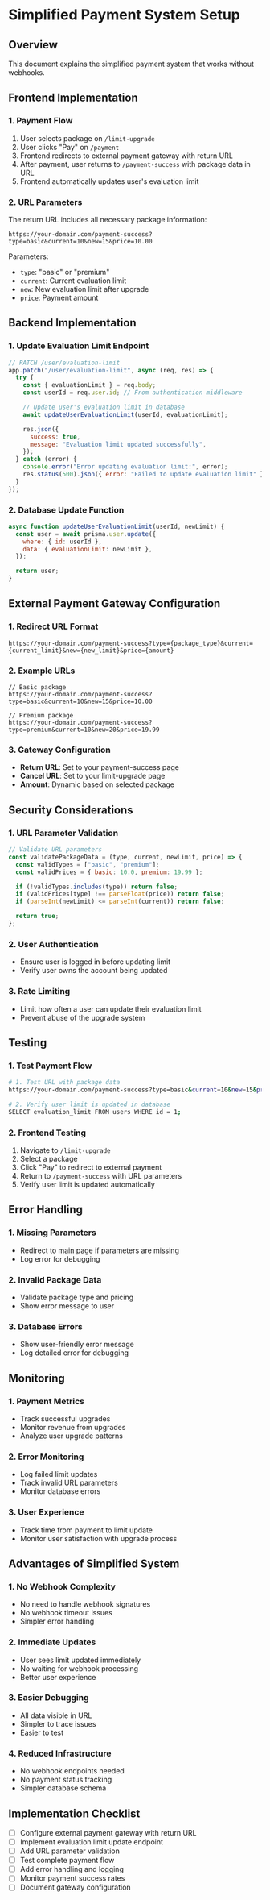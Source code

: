 # Simplified Payment System Setup

## Overview

This document explains the simplified payment system that works without webhooks.

## Frontend Implementation

### 1. Payment Flow

1. User selects package on `/limit-upgrade`
2. User clicks "Pay" on `/payment`
3. Frontend redirects to external payment gateway with return URL
4. After payment, user returns to `/payment-success` with package data in URL
5. Frontend automatically updates user's evaluation limit

### 2. URL Parameters

The return URL includes all necessary package information:

```
https://your-domain.com/payment-success?type=basic&current=10&new=15&price=10.00
```

Parameters:

- `type`: "basic" or "premium"
- `current`: Current evaluation limit
- `new`: New evaluation limit after upgrade
- `price`: Payment amount

## Backend Implementation

### 1. Update Evaluation Limit Endpoint

```javascript
// PATCH /user/evaluation-limit
app.patch("/user/evaluation-limit", async (req, res) => {
  try {
    const { evaluationLimit } = req.body;
    const userId = req.user.id; // From authentication middleware

    // Update user's evaluation limit in database
    await updateUserEvaluationLimit(userId, evaluationLimit);

    res.json({
      success: true,
      message: "Evaluation limit updated successfully",
    });
  } catch (error) {
    console.error("Error updating evaluation limit:", error);
    res.status(500).json({ error: "Failed to update evaluation limit" });
  }
});
```

### 2. Database Update Function

```javascript
async function updateUserEvaluationLimit(userId, newLimit) {
  const user = await prisma.user.update({
    where: { id: userId },
    data: { evaluationLimit: newLimit },
  });

  return user;
}
```

## External Payment Gateway Configuration

### 1. Redirect URL Format

```
https://your-domain.com/payment-success?type={package_type}&current={current_limit}&new={new_limit}&price={amount}
```

### 2. Example URLs

```
// Basic package
https://your-domain.com/payment-success?type=basic&current=10&new=15&price=10.00

// Premium package
https://your-domain.com/payment-success?type=premium&current=10&new=20&price=19.99
```

### 3. Gateway Configuration

- **Return URL**: Set to your payment-success page
- **Cancel URL**: Set to your limit-upgrade page
- **Amount**: Dynamic based on selected package

## Security Considerations

### 1. URL Parameter Validation

```javascript
// Validate URL parameters
const validatePackageData = (type, current, newLimit, price) => {
  const validTypes = ["basic", "premium"];
  const validPrices = { basic: 10.0, premium: 19.99 };

  if (!validTypes.includes(type)) return false;
  if (validPrices[type] !== parseFloat(price)) return false;
  if (parseInt(newLimit) <= parseInt(current)) return false;

  return true;
};
```

### 2. User Authentication

- Ensure user is logged in before updating limit
- Verify user owns the account being updated

### 3. Rate Limiting

- Limit how often a user can update their evaluation limit
- Prevent abuse of the upgrade system

## Testing

### 1. Test Payment Flow

```bash
# 1. Test URL with package data
https://your-domain.com/payment-success?type=basic&current=10&new=15&price=10.00

# 2. Verify user limit is updated in database
SELECT evaluation_limit FROM users WHERE id = 1;
```

### 2. Frontend Testing

1. Navigate to `/limit-upgrade`
2. Select a package
3. Click "Pay" to redirect to external payment
4. Return to `/payment-success` with URL parameters
5. Verify user limit is updated automatically

## Error Handling

### 1. Missing Parameters

- Redirect to main page if parameters are missing
- Log error for debugging

### 2. Invalid Package Data

- Validate package type and pricing
- Show error message to user

### 3. Database Errors

- Show user-friendly error message
- Log detailed error for debugging

## Monitoring

### 1. Payment Metrics

- Track successful upgrades
- Monitor revenue from upgrades
- Analyze user upgrade patterns

### 2. Error Monitoring

- Log failed limit updates
- Track invalid URL parameters
- Monitor database errors

### 3. User Experience

- Track time from payment to limit update
- Monitor user satisfaction with upgrade process

## Advantages of Simplified System

### 1. No Webhook Complexity

- No need to handle webhook signatures
- No webhook timeout issues
- Simpler error handling

### 2. Immediate Updates

- User sees limit updated immediately
- No waiting for webhook processing
- Better user experience

### 3. Easier Debugging

- All data visible in URL
- Simpler to trace issues
- Easier to test

### 4. Reduced Infrastructure

- No webhook endpoints needed
- No payment status tracking
- Simpler database schema

## Implementation Checklist

- [ ] Configure external payment gateway with return URL
- [ ] Implement evaluation limit update endpoint
- [ ] Add URL parameter validation
- [ ] Test complete payment flow
- [ ] Add error handling and logging
- [ ] Monitor payment success rates
- [ ] Document gateway configuration
